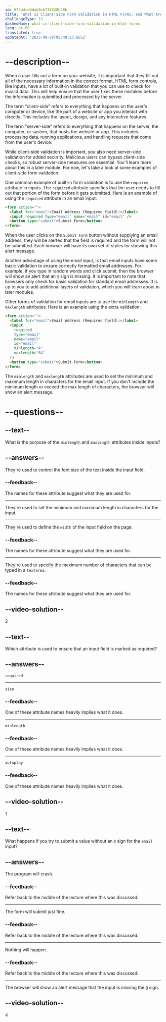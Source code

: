 ```yaml
---
id: 672a4ce6dab9eb735828b48b
title: 'What Is Client-Side Form Validation in HTML Forms, and What Are Some Examples?'
challengeType: 19
dashedName: what-is-client-side-form-validation-in-html-forms
lang: pt-BR
translated: true
updatedAt: '2025-09-29T05:49:23.665Z'
---
```


# --description--

When a user fills out a form on your website, it is important that they fill out all of the necessary information in the correct format. HTML form controls, like inputs, have a lot of built-in validation that you can use to check for invalid data. This will help ensure that the user fixes these mistakes before the information is submitted and processed by the server.

The term "client-side" refers to everything that happens on the user's computer or device, like the part of a website or app you interact with directly. This includes the layout, design, and any interactive features.

The term "server-side" refers to everything that happens on the server, the computer, or system, that hosts the website or app. This includes processing data, running applications, and handling requests that come from the user's device.

While client-side validation is important, you also need server-side validation for added security. Malicious users can bypass client-side checks, so robust server-side measures are essential. You'll learn more about this in a later module. For now, let's take a look at some examples of client-side form validation.

One common example of built-in form validation is to use the `required` attribute in inputs. The `required` attribute specifies that the user needs to fill out that portion of the form before it gets submitted. Here is an example of using the `required` attribute in an email input:

```html
<form action="">
  <label for="email">Email Address (Required field):</label>
  <input required type="email" name="email" id="email" />
  <button type="submit">Submit Form</button>
</form>
```

When the user clicks on the `Submit Form` button without supplying an email address, they will be alerted that the field is required and the form will not be submitted. Each browser will have its own set of styles for showing this alert message.

Another advantage of using the email input, is that email inputs have some basic validation to ensure correctly formatted email addresses. For example, if you type in random words and click submit, then the browser will show an alert that an `@` sign is missing. It is important to note that browsers only check for basic validation for standard email addresses. It is up to you to add additional layers of validation, which you will learn about in later modules.

Other forms of validation for email inputs are to use the `minlength` and `maxlength` attributes. Here is an example using the extra validation:

```html
<form action="">
  <label for="email">Email Address (Required field):</label>
  <input
    required
    type="email"
    name="email"
    id="email"
    minlength="4"
    maxlength="64"
  />
  <button type="submit">Submit Form</button>
</form>
```

The `minlength` and `maxlength` attributes are used to set the minimum and maximum length in characters for the email input. If you don't include the minimum length or exceed the max length of characters, the browser will show an alert message.

# --questions--

## --text--

What is the purpose of the `minlength` and `maxlength` attributes inside inputs?

## --answers--

They're used to control the font size of the text inside the input field.

### --feedback--

The names for these attribute suggest what they are used for.

---

They're used to set the minimum and maximum length in characters for the input.

---

They're used to define the `width` of the input field on the page.

### --feedback--

The names for these attribute suggest what they are used for.

---

They're used to specify the maximum number of characters that can be typed in a `textarea`.

### --feedback--

The names for these attribute suggest what they are used for.

## --video-solution--

2

## --text--

Which attribute is used to ensure that an input field is marked as required?

## --answers--

`required` 

---

`size` 

### --feedback--

One of these attribute names heavily implies what it does.

---

`minlength` 

### --feedback--

One of these attribute names heavily implies what it does.

---

`autoplay`

### --feedback--

One of these attribute names heavily implies what it does.

## --video-solution--

1

## --text--

What happens if you try to submit a value without an `@` sign for the `email` input?

## --answers--

The program will crash.

### --feedback--

Refer back to the middle of the lecture where this was discussed.

---

The form will submit just fine.

### --feedback--

Refer back to the middle of the lecture where this was discussed.

---

Nothing will happen.

### --feedback--

Refer back to the middle of the lecture where this was discussed.

---

The browser will show an alert message that the input is missing the `@` sign.

## --video-solution--

4
